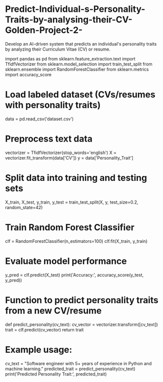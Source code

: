 # Predict-Individual-s-Personality-Traits-by-analysing-their-CV-Golden-Project-2-
Develop an AI-driven system that predicts an individual's personality traits by analyzing their Curriculum Vitae (CV) or resume.

import pandas as pd
from sklearn.feature_extraction.text import TfidfVectorizer
from sklearn.model_selection import train_test_split
from sklearn.ensemble import RandomForestClassifier
from sklearn.metrics import accuracy_score

# Load labeled dataset (CVs/resumes with personality traits)
data = pd.read_csv('dataset.csv')

# Preprocess text data
vectorizer = TfidfVectorizer(stop_words='english')
X = vectorizer.fit_transform(data['CV'])
y = data['Personality_Trait']

# Split data into training and testing sets
X_train, X_test, y_train, y_test = train_test_split(X, y, test_size=0.2, random_state=42)

# Train Random Forest Classifier
clf = RandomForestClassifier(n_estimators=100)
clf.fit(X_train, y_train)

# Evaluate model performance
y_pred = clf.predict(X_test)
print('Accuracy:', accuracy_score(y_test, y_pred))

# Function to predict personality traits from a new CV/resume
def predict_personality(cv_text):
    cv_vector = vectorizer.transform([cv_text])
    trait = clf.predict(cv_vector)
    return trait

# Example usage:
cv_text = "Software engineer with 5+ years of experience in Python and machine learning."
predicted_trait = predict_personality(cv_text)
print('Predicted Personality Trait:', predicted_trait)
